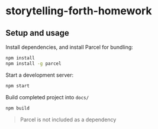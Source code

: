 # storytelling-forth-homework

## Setup and usage

Install dependencies, and install Parcel for bundling:

```bash
npm install
npm install -g parcel
```

Start a development server:

```bash
npm start
```

Build completed project into `docs/`

```bash
npm build
```

> Parcel is not included as a dependency

